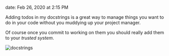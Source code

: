 date: Feb 26, 2020 at 2:15 PM

Adding todos in my docstrings is a great way to manage things you want to do in your code without you muddying up your project manager.

Of course once you commit to working on them you should really add them to your _trusted system_.

![docstrings](https://kjaymiller.s3-us-west-2.amazonaws.com/images/CleanShot-2020-02-26-at-14.13.25-2x.png)

